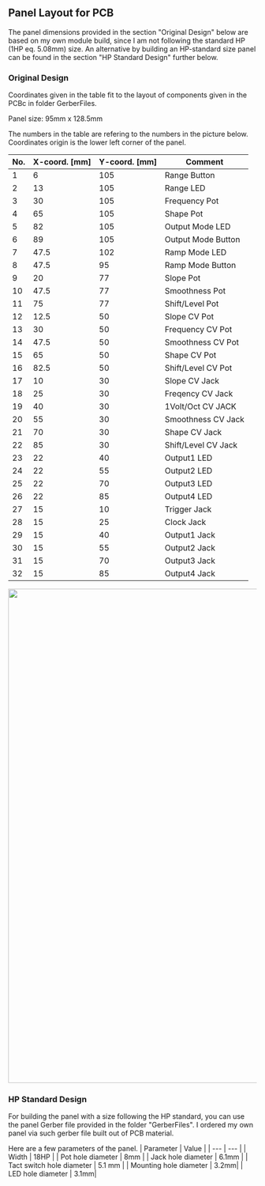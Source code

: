 ## Panel Layout for PCB

The panel dimensions provided in the section "Original Design" below are based on my own module build, since I am not following the standard HP (1HP eq. 5.08mm) size. An alternative by building an HP-standard size panel can be found in the section "HP Standard Design" further below.

### Original Design
Coordinates given in the table fit to the layout of components given in the PCBc in folder GerberFiles.

Panel size: 95mm x 128.5mm

The numbers in the table are refering to the numbers in the picture below.
Coordinates origin is the lower left corner of the panel.


| No. | X-coord. [mm] | Y-coord. [mm] | Comment |
| --- | --- | --- | --- |
| 1 | 6 | 105 | Range Button |
| 2 | 13 | 105 | Range LED |
| 3 | 30 | 105 | Frequency Pot |
| 4 | 65 | 105 | Shape Pot |
| 5 | 82 | 105 | Output Mode LED |
| 6 | 89 | 105 | Output Mode Button |
| 7 | 47.5 | 102 | Ramp Mode LED |
| 8 | 47.5 | 95 | Ramp Mode Button |
| 9 | 20 | 77 | Slope Pot |
| 10 | 47.5 | 77 | Smoothness Pot |
| 11 | 75 | 77 | Shift/Level Pot |
| 12 | 12.5| 50 | Slope CV Pot |
| 13 | 30 | 50 | Frequency CV Pot |
| 14 | 47.5 | 50 | Smoothness CV Pot |
| 15 | 65 | 50 | Shape CV Pot |
| 16 | 82.5 | 50 | Shift/Level CV Pot |
| 17 | 10 | 30 | Slope CV Jack |
| 18 | 25 | 30 | Freqency CV Jack |
| 19 | 40 | 30 | 1Volt/Oct CV JACK |
| 20 | 55 | 30 | Smoothness CV Jack |
| 21 | 70 | 30 | Shape CV Jack |
| 22 | 85 | 30 | Shift/Level CV Jack |
| 23 | 22 | 40 | Output1 LED |
| 24 | 22 | 55 | Output2 LED |
| 25 | 22 | 70 | Output3 LED |
| 26 | 22 | 85 | Output4 LED |
| 27 | 15 | 10 | Trigger Jack |
| 28 | 15 | 25 | Clock Jack |
| 29 | 15 | 40 | Output1 Jack |
| 30 | 15 | 55 | Output2 Jack |
| 31 | 15 | 70 | Output3 Jack |
| 32 | 15 | 85 | Output4 Jack |

<img height="1000" src="https://github.com/TOILmodular/TidesV2/assets/97026614/c56b4e37-4cdc-4eb5-beba-1c4686d6eb5e">

### HP Standard Design
For building the panel with a size following the HP standard, you can use the panel Gerber file provided in the folder "GerberFiles".
I ordered my own panel via such gerber file built out of PCB material.

Here are a few parameters of the panel.
| Parameter | Value |
| --- | --- |
| Width | 18HP |
| Pot hole diameter | 8mm |
| Jack hole diameter | 6.1mm |
| Tact switch hole diameter | 5.1 mm |
| Mounting hole diameter | 3.2mm|
| LED hole diameter | 3.1mm|
